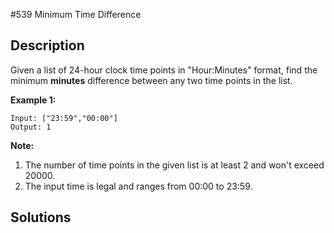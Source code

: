 #539 Minimum Time Difference

## Description 

Given a list of 24-hour clock time points in "Hour:Minutes" format, find the minimum **minutes** difference between any two time points in the list. 

**Example 1:**

```
Input: ["23:59","00:00"]
Output: 1
```



**Note:**

1. The number of time points in the given list is at least 2 and won't exceed 20000.
2. The input time is legal and ranges from 00:00 to 23:59.

## Solutions

